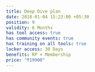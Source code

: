 ```yaml
---
title: Deep Dive plan
date: 2018-01-04 15:23:00 +05:30
position: 9
validity: 6 Months
has tool access: true
has community events: true
has training on all tools: true
locker access: 30 Days
benefits: RP + Membership
price: "₹19900"
---
```


